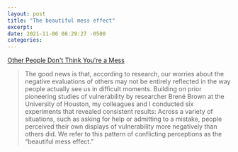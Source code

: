```yaml
---
layout: post
title: "The beautiful mess effect"
excerpt: 
date: 2021-11-06 08:29:27 -0500
categories: 
---
```


[Other People Don't Think You're a Mess](https://www.scientificamerican.com/article/other-people-dont-think-youre-a-mess/?utm_source=pocket_mylist)

> The good news is that, according to research, our worries about the negative evaluations of others may not be entirely reflected in the way people actually see us in difficult moments. Building on prior pioneering studies of vulnerability by researcher Brené Brown at the University of Houston, my colleagues and I conducted six experiments that revealed consistent results: Across a variety of situations, such as asking for help or admitting to a mistake, people perceived their own displays of vulnerability more negatively than others did. We refer to this pattern of conflicting perceptions as the “beautiful mess effect.”
> 